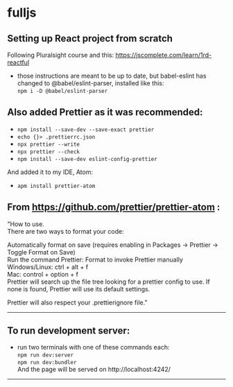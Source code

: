# fulljs
## Setting up React project from scratch

Following Pluralsight course and this: https://jscomplete.com/learn/1rd-reactful

- those instructions are meant to be up to date, but babel-eslint has changed to @babel/eslint-parser, installed like this:  
  `npm i -D @babel/eslint-parser`

## Also added Prettier as it was recommended:
- `npm install --save-dev --save-exact prettier`
- `echo {}> .prettierrc.json`
- `npx prettier --write` 
- `npx prettier --check` 
- `npm install --save-dev eslint-config-prettier`  
   
And added it to my IDE, Atom:
- `apm install prettier-atom`

## From https://github.com/prettier/prettier-atom :  
"How to use.  
There are two ways to format your code:  

Automatically format on save (requires enabling in Packages → Prettier → Toggle Format on Save)  
Run the command Prettier: Format to invoke Prettier manually  
Windows/Linux: ctrl + alt + f  
Mac: control + option + f  
Prettier will search up the file tree looking for a prettier config to use. If none is found, Prettier will use its default settings.  

Prettier will also respect your .prettierignore file."  

--------------------------

## To run development server:

- run two terminals with one of these commands each:  
`npm run dev:server`  
`npm run dev:bundler`  
And the page will be served on http://localhost:4242/   

---------------------------
